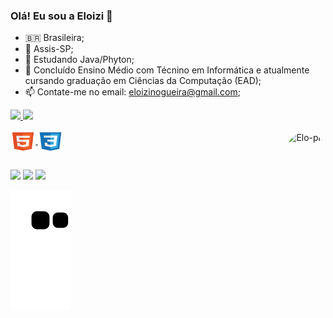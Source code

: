 ### Olá! Eu sou a Eloizi  👋

- 🇧🇷 Brasileira;
- 🏡 Assis-SP;
- 🌱 Estudando Java/Phyton;
- 💬 Concluído Ensino Médio com Técnino em Informática e atualmente cursando graduação em Ciências da Computação (EAD);
- 📫 Contate-me no email: eloizinogueira@gmail.com;



<div>
  <a href="https://github.com/Eloizi">
  <img height="180em" src="https://github-readme-stats.vercel.app/api?username=Eloizi&show_icons=true&theme=dracula&include_all_commits=true&count_private=true"/>
  <img height="180em" src="https://github-readme-stats.vercel.app/api/top-langs/?username=Eloizi&layout=compact&langs_count=7&theme=dracula"/>
</div>
  
<div style="display: inline_block"><br>
  <img align="center" alt="Elo-HTML" height="30" width="40" src="https://raw.githubusercontent.com/devicons/devicon/master/icons/html5/html5-original.svg">
  <img align="center" alt="Elo-CSS" height="30" width="40" src="https://raw.githubusercontent.com/devicons/devicon/master/icons/css3/css3-original.svg">
  
  
 <img align="right" alt="Elo-pic" height="150" style="border-radius:50px;" src="https://i.picasion.com/pic91/0605eeeb3fbe98a4d070a656fb73f447.gif">
  
</div>
  
  ##
 
<div> 
  
  <a href="https://www.instagram.com/eloizi16/" target="_blank"><img src="https://img.shields.io/badge/-Instagram-%23E4405F?style=for-the-badge&logo=instagram&logoColor=white" target="_blank"></a>
  <a href = "mailto:contatoeloizinogueira@gmail.com"><img src="https://img.shields.io/badge/-Gmail-%23333?style=for-the-badge&logo=gmail&logoColor=white" target="_blank"></a>
  <a href="https://www.linkedin.com/in/eloizi-nogueira-6726761a9/" target="_blank"><img src="https://img.shields.io/badge/-LinkedIn-%230077B5?style=for-the-badge&logo=linkedin&logoColor=white" target="_blank"></a> 
 
 ![Snake animation](https://github.com/Eloizi/Eloizi/blob/output/github-contribution-grid-snake.svg)
 
</div>


